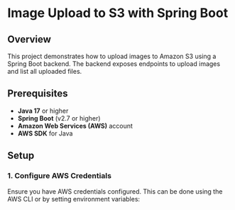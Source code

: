 # Image Upload to S3 with Spring Boot

## Overview

This project demonstrates how to upload images to Amazon S3 using a Spring Boot backend. The backend exposes endpoints to upload images and list all uploaded files.

## Prerequisites

- **Java 17** or higher
- **Spring Boot** (v2.7 or higher)
- **Amazon Web Services (AWS)** account
- **AWS SDK** for Java

## Setup

### 1. Configure AWS Credentials

Ensure you have AWS credentials configured. This can be done using the AWS CLI or by setting environment variables:


